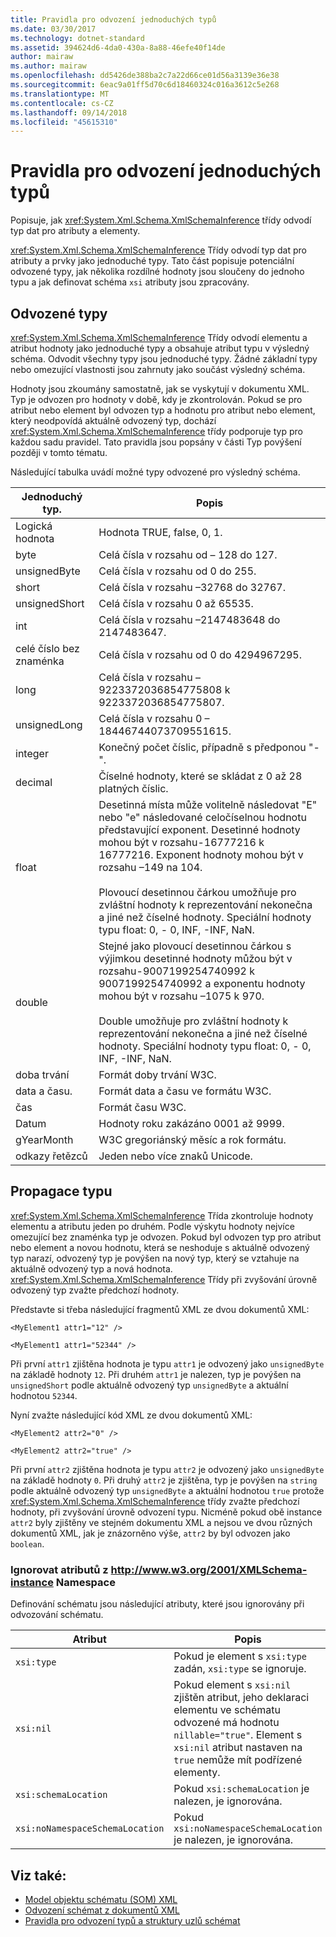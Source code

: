 ```yaml
---
title: Pravidla pro odvození jednoduchých typů
ms.date: 03/30/2017
ms.technology: dotnet-standard
ms.assetid: 394624d6-4da0-430a-8a88-46efe40f14de
author: mairaw
ms.author: mairaw
ms.openlocfilehash: dd5426de388ba2c7a22d66ce01d56a3139e36e38
ms.sourcegitcommit: 6eac9a01ff5d70c6d18460324c016a3612c5e268
ms.translationtype: MT
ms.contentlocale: cs-CZ
ms.lasthandoff: 09/14/2018
ms.locfileid: "45615310"
---
```

# <a name="rules-for-inferring-simple-types"></a>Pravidla pro odvození jednoduchých typů
Popisuje, jak <xref:System.Xml.Schema.XmlSchemaInference> třídy odvodí typ dat pro atributy a elementy.  
  
 <xref:System.Xml.Schema.XmlSchemaInference> Třídy odvodí typ dat pro atributy a prvky jako jednoduché typy. Tato část popisuje potenciální odvozené typy, jak několika rozdílné hodnoty jsou sloučeny do jednoho typu a jak definovat schéma `xsi` atributy jsou zpracovány.  
  
## <a name="inferred-types"></a>Odvozené typy  
 <xref:System.Xml.Schema.XmlSchemaInference> Třídy odvodí elementu a atribut hodnoty jako jednoduché typy a obsahuje atribut typu v výsledný schéma. Odvodit všechny typy jsou jednoduché typy. Žádné základní typy nebo omezující vlastnosti jsou zahrnuty jako součást výsledný schéma.  
  
 Hodnoty jsou zkoumány samostatně, jak se vyskytují v dokumentu XML. Typ je odvozen pro hodnoty v době, kdy je zkontrolován. Pokud se pro atribut nebo element byl odvozen typ a hodnotu pro atribut nebo element, který neodpovídá aktuálně odvozený typ, dochází <xref:System.Xml.Schema.XmlSchemaInference> třídy podporuje typ pro každou sadu pravidel. Tato pravidla jsou popsány v části Typ povýšení později v tomto tématu.  
  
 Následující tabulka uvádí možné typy odvozené pro výsledný schéma.  
  
|Jednoduchý typ.|Popis|  
|-----------------|-----------------|  
|Logická hodnota|Hodnota TRUE, false, 0, 1.|  
|byte|Celá čísla v rozsahu od – 128 do 127.|  
|unsignedByte|Celá čísla v rozsahu od 0 do 255.|  
|short|Celá čísla v rozsahu –32768 do 32767.|  
|unsignedShort|Celá čísla v rozsahu 0 až 65535.|  
|int|Celá čísla v rozsahu –2147483648 do 2147483647.|  
|celé číslo bez znaménka|Celá čísla v rozsahu od 0 do 4294967295.|  
|long|Celá čísla v rozsahu –9223372036854775808 k 9223372036854775807.|  
|unsignedLong|Celá čísla v rozsahu 0 – 18446744073709551615.|  
|integer|Konečný počet číslic, případně s předponou "-".|  
|decimal|Číselné hodnoty, které se skládat z 0 až 28 platných číslic.|  
|float|Desetinná místa může volitelně následovat "E" nebo "e" následované celočíselnou hodnotu představující exponent. Desetinné hodnoty mohou být v rozsahu-16777216 k 16777216. Exponent hodnoty mohou být v rozsahu –149 na 104.<br /><br /> Plovoucí desetinnou čárkou umožňuje pro zvláštní hodnoty k reprezentování nekonečna a jiné než číselné hodnoty. Speciální hodnoty typu float: 0, - 0, INF, -INF, NaN.|  
|double|Stejné jako plovoucí desetinnou čárkou s výjimkou desetinné hodnoty můžou být v rozsahu-9007199254740992 k 9007199254740992 a exponentu hodnoty mohou být v rozsahu –1075 k 970.<br /><br /> Double umožňuje pro zvláštní hodnoty k reprezentování nekonečna a jiné než číselné hodnoty. Speciální hodnoty typu float: 0, - 0, INF, -INF, NaN.|  
|doba trvání|Formát doby trvání W3C.|  
|data a času.|Formát data a času ve formátu W3C.|  
|čas|Formát času W3C.|  
|Datum|Hodnoty roku zakázáno 0001 až 9999.|  
|gYearMonth|W3C gregoriánský měsíc a rok formátu.|  
|odkazy řetězců|Jeden nebo více znaků Unicode.|  
  
## <a name="type-promotion"></a>Propagace typu  
 <xref:System.Xml.Schema.XmlSchemaInference> Třída zkontroluje hodnoty elementu a atributu jeden po druhém. Podle výskytu hodnoty nejvíce omezující bez znaménka typ je odvozen. Pokud byl odvozen typ pro atribut nebo element a novou hodnotu, která se neshoduje s aktuálně odvozený typ narazí, odvozený typ je povýšen na nový typ, který se vztahuje na aktuálně odvozený typ a nová hodnota. <xref:System.Xml.Schema.XmlSchemaInference> Třídy při zvyšování úrovně odvozený typ zvažte předchozí hodnoty.  
  
 Představte si třeba následující fragmentů XML ze dvou dokumentů XML:  
  
 `<MyElement1 attr1="12" />`  
  
 `<MyElement1 attr1="52344" />`  
  
 Při první `attr1` zjištěna hodnota je typu `attr1` je odvozený jako `unsignedByte` na základě hodnoty `12`. Při druhém `attr1` je nalezen, typ je povýšen na `unsignedShort` podle aktuálně odvozený typ `unsignedByte` a aktuální hodnotou `52344`.  
  
 Nyní zvažte následující kód XML ze dvou dokumentů XML:  
  
 `<MyElement2 attr2="0" />`  
  
 `<MyElement2 attr2="true" />`  
  
 Při první `attr2` zjištěna hodnota je typu `attr2` je odvozený jako `unsignedByte` na základě hodnoty `0`. Při druhý `attr2` je zjištěna, typ je povýšen na `string` podle aktuálně odvozený typ `unsignedByte` a aktuální hodnotou `true` protože <xref:System.Xml.Schema.XmlSchemaInference> třídy zvažte předchozí hodnoty, při zvyšování úrovně odvození typu. Nicméně pokud obě instance `attr2` byly zjištěny ve stejném dokumentu XML a nejsou ve dvou různých dokumentů XML, jak je znázorněno výše, `attr2` by byl odvozen jako `boolean`.  
  
### <a name="ignored-attributes-from-the-httpwwww3org2001xmlschema-instance-namespace"></a>Ignorovat atributů z http://www.w3.org/2001/XMLSchema-instance Namespace  
 Definování schématu jsou následující atributy, které jsou ignorovány při odvozování schématu.  
  
|Atribut|Popis|  
|---------------|-----------------|  
|`xsi:type`|Pokud je element s `xsi:type` zadán, `xsi:type` se ignoruje.|  
|`xsi:nil`|Pokud element s `xsi:nil` zjištěn atribut, jeho deklaraci elementu ve schématu odvozené má hodnotu `nillable="true"`. Element s `xsi:nil` atribut nastaven na `true` nemůže mít podřízené elementy.|  
|`xsi:schemaLocation`|Pokud `xsi:schemaLocation` je nalezen, je ignorována.|  
|`xsi:noNamespaceSchemaLocation`|Pokud `xsi:noNamespaceSchemaLocation` je nalezen, je ignorována.|  
  
## <a name="see-also"></a>Viz také:

- [Model objektu schématu (SOM) XML](../../../../docs/standard/data/xml/xml-schema-object-model-som.md)  
- [Odvození schémat z dokumentů XML](../../../../docs/standard/data/xml/inferring-schemas-from-xml-documents.md)  
- [Pravidla pro odvození typů a struktury uzlů schémat](../../../../docs/standard/data/xml/rules-for-inferring-schema-node-types-and-structure.md)
